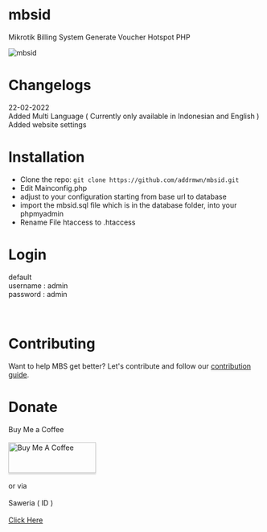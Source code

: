 # mbsid

Mikrotik Billing System Generate Voucher Hotspot PHP

![mbsid](https://user-images.githubusercontent.com/50067501/155041341-c3da864a-3f37-4fa5-835b-4bc5ad03a3c6.png)

# Changelogs

22-02-2022 <br>
Added Multi Language ( Currently only available in Indonesian and English )<br>
Added website settings

# Installation

- Clone the repo: `git clone https://github.com/addrmwn/mbsid.git`
- Edit Mainconfig.php
- adjust to your configuration starting from base url to database
- import the mbsid.sql file which is in the database folder, into your phpmyadmin
- Rename File htaccess to .htaccess

# Login

default <br>
username : admin <br>
password : admin <br>
<br>
<br>

# Contributing

Want to help MBS get better? Let's contribute and follow our [contribution guide](https://github.com/addrmwn/mbsid/blob/master/CONTRIBUTING.md).

# Donate

Buy Me a Coffee
<br><br>
<a href="https://www.buymeacoffee.com/addrmwn" ><img src="https://www.buymeacoffee.com/assets/img/custom_images/orange_img.png" alt="Buy Me A Coffee" style="height: 61px !important;width: 174px !important;box-shadow: 0px 3px 2px 0px rgba(190, 190, 190, 0.5) !important;" ></a><br><br>
or via <br> <br> Saweria ( ID ) <br><br>
<a href="https://saweria.co/addrmwn">Click Here</a>
